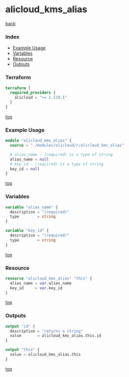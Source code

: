 # alicloud_kms_alias

[back](../alicloud.md)

### Index

- [Example Usage](#example-usage)
- [Variables](#variables)
- [Resource](#resource)
- [Outputs](#outputs)

### Terraform

```terraform
terraform {
  required_providers {
    alicloud = ">= 1.119.1"
  }
}
```

[top](#index)

### Example Usage

```terraform
module "alicloud_kms_alias" {
  source = "./modules/alicloud/r/alicloud_kms_alias"

  # alias_name - (required) is a type of string
  alias_name = null
  # key_id - (required) is a type of string
  key_id = null
}
```

[top](#index)

### Variables

```terraform
variable "alias_name" {
  description = "(required)"
  type        = string
}

variable "key_id" {
  description = "(required)"
  type        = string
}
```

[top](#index)

### Resource

```terraform
resource "alicloud_kms_alias" "this" {
  alias_name = var.alias_name
  key_id     = var.key_id
}
```

[top](#index)

### Outputs

```terraform
output "id" {
  description = "returns a string"
  value       = alicloud_kms_alias.this.id
}

output "this" {
  value = alicloud_kms_alias.this
}
```

[top](#index)